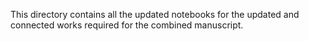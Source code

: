 This directory contains all the updated notebooks for the updated and connected works required for the combined manuscript.
